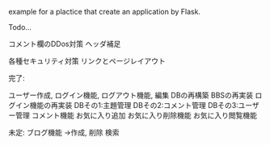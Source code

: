 example for a plactice that create an application by Flask.

Todo...

コメント欄のDDos対策
ヘッダ補足

各種セキュリティ対策
リンクとページレイアウト


完了:

ユーザー作成,
ログイン機能,
ログアウト機能,
編集
DBの再構築
BBSの再実装
ログイン機能の再実装
DBその1:主題管理
DBその2:コメント管理
DBその3:ユーザー管理
コメント機能
お気に入り追加
お気に入り削除機能
お気に入り閲覧機能


未定:
ブログ機能
→作成,
削除
検索